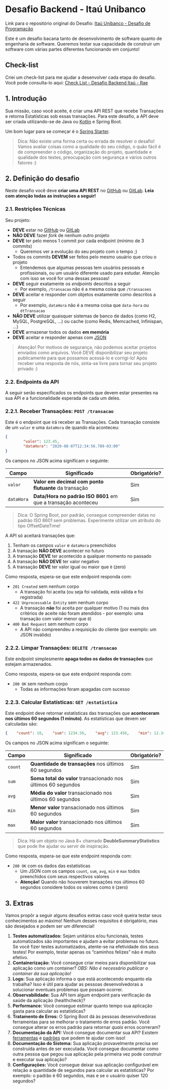 # Desafio Backend - Itaú Unibanco

Link para o repositório original do Desafio: [Itaú Unibanco - Desafio de Programação](https://github.com/rafaellins-itau/desafio-itau-vaga-99-junior)

Este é um desafio bacana tanto de desenvolvimento de software quanto de engenharia de software. Queremos testar sua capacidade de construir um software com várias partes diferentes funcionando em conjunto!

## Check-list
Criei um check-list para me ajudar a desenvolver cada etapa do desafio. Você pode consulta-lo aqui: [Check List - Desafio Backend Itaú - Rae](https://sandy-morocco-0da.notion.site/Check-List-Desafio-Backend-Ita-1514f4c3dbcf8008acb7d5c62e7cbdab?pvs=4)


## 1. Introdução

Sua missão, caso você aceite, é criar uma API REST que recebe Transações e retorna Estatísticas sob essas transações. Para este desafio, a API deve ser criada utilizando-se de Java ou [Kotlin](https://kotlinlang.org/) e Spring Boot.

Um bom lugar para se começar é o [Spring Starter](https://start.spring.io/).

> Dica: Não existe uma forma certa ou errada de resolver o desafio! Vamos avaliar coisas como a qualidade do seu código, o quão fácil é de compreender o código, organização do projeto, quantidade e qualidade dos testes, preocupação com segurança e vários outros fatores :)
> 

## 2. Definição do desafio

Neste desafio você deve **criar uma API REST** no [GitHub](https://github.com/) ou [GitLab](https://gitlab.com/). **Leia com atenção todas as instruções a seguir!**

### 2.1. Restrições Técnicas

Seu projeto:

- **DEVE** estar no [GitHub](https://github.com/) ou [GitLab](https://gitlab.com/)
- **NÃO DEVE** fazer *fork* de nenhum outro projeto
- **DEVE** ter pelo menos 1 commit por cada endpoint (mínimo de 3 commits)
    - Queremos ver a evolução do seu projeto com o tempo ;)
- Todos os commits **DEVEM** ser feitos pelo mesmo usuário que criou o projeto
    - Entendemos que algumas pessoas tem usuários pessoais e profissionais, ou um usuário diferente usado para estudar. Atenção com isso se você for uma dessas pessoas!
- **DEVE** seguir exatamente os *endpoints* descritos a seguir
    - Por exemplo, `/transacao` não é a mesma coisa que `/transacoes`
- **DEVE** aceitar e responder com objetos exatamente como descritos a seguir
    - Por exemplo, `dataHora` não é a mesma coisa que `data-hora` ou `dtTransacao`
- **NÃO DEVE** utilizar quaisquer sistemas de banco de dados (como H2, MySQL, PostgreSQL, …) ou cache (como Redis, Memcached, Infinispan, …)
- **DEVE** armazenar todos os dados **em memória**
- **DEVE** aceitar e responder apenas com [JSON](https://www.json.org/json-pt.html)

> Atenção! Por motivos de segurança, não podemos aceitar projetos enviados como arquivos. Você DEVE disponibilizar seu projeto publicamente para que possamos acessá-lo e corrigi-lo! Após receber uma resposta de nós, sinta-se livre para tornar seu projeto privado :)
> 

### 2.2. Endpoints da API

A seguir serão especificados os endpoints que devem estar presentes na sua API e a funcionalidade esperada de cada um deles.

### 2.2.1. Receber Transações: `POST /transacao`

Este é o endpoint que irá receber as Transações. Cada transação consiste de um `valor` e uma `dataHora` de quando ela aconteceu:

```json
{   
		"valor": 123.45,    
		"dataHora": "2020-08-07T12:34:56.789-03:00"
}
```

Os campos no JSON acima significam o seguinte:

| Campo | Significado | Obrigatório? |
| --- | --- | --- |
| `valor` | **Valor em decimal com ponto flutuante** da transação | Sim |
| `dataHora` | **Data/Hora no padrão ISO 8601** em que a transação aconteceu | Sim |

> Dica: O Spring Boot, por padrão, consegue compreender datas no padrão ISO 8601 sem problemas. Experimente utilizar um atributo do tipo OffsetDateTime!
> 

A API só aceitará transações que:

1. Tenham os campos `valor` e `dataHora` preenchidos
2. A transação **NÃO DEVE** acontecer no futuro
3. A transação **DEVE** ter acontecido a qualquer momento no passado
4. A transação **NÃO DEVE** ter valor negativo
5. A transação **DEVE** ter valor igual ou maior que `0` (zero)

Como resposta, espera-se que este endpoint responda com:

- `201 Created` sem nenhum corpo
    - A transação foi aceita (ou seja foi validada, está válida e foi registrada)
- `422 Unprocessable Entity` sem nenhum corpo
    - A transação **não** foi aceita por qualquer motivo (1 ou mais dos critérios de aceite não foram atendidos - por exemplo: uma transação com valor menor que `0`)
- `400 Bad Request` sem nenhum corpo
    - A API não compreendeu a requisição do cliente (por exemplo: um JSON inválido)

### 2.2.2. Limpar Transações: `DELETE /transacao`

Este endpoint simplesmente **apaga todos os dados de transações** que estejam armazenados.

Como resposta, espera-se que este endpoint responda com:

- `200 OK` sem nenhum corpo
    - Todas as informações foram apagadas com sucesso

### 2.2.3. Calcular Estatísticas: `GET /estatistica`

Este endpoint deve retornar estatísticas das transações que **aconteceram nos últimos 60 segundos (1 minuto)**. As estatísticas que devem ser calculadas são:

```json
{    "count": 10,    "sum": 1234.56,    "avg": 123.456,    "min": 12.34,    "max": 123.56}
```

Os campos no JSON acima significam o seguinte:

| Campo | Significado | Obrigatório? |
| --- | --- | --- |
| `count` | **Quantidade de transações** nos últimos 60 segundos | Sim |
| `sum` | **Soma total do valor** transacionado nos últimos 60 segundos | Sim |
| `avg` | **Média do valor** transacionado nos últimos 60 segundos | Sim |
| `min` | **Menor valor** transacionado nos últimos 60 segundos | Sim |
| `max` | **Maior valor** transacionado nos últimos 60 segundos | Sim |

> Dica: Há um objeto no Java 8+ chamado **DoubleSummaryStatistics** que pode lhe ajudar ou servir de inspiração.
> 

Como resposta, espera-se que este endpoint responda com:

- `200 OK` com os dados das estatísticas
    - Um JSON com os campos `count`, `sum`, `avg`, `min` e `max` todos preenchidos com seus respectivos valores
    - **Atenção!** Quando não houverem transações nos últimos 60 segundos considere todos os valores como `0` (zero)

## 3. Extras

Vamos propôr a seguir alguns desafios extras caso você queira testar seus conhecimentos ao máximo! Nenhum desses requisitos é obrigatório, mas são desejados e podem ser um diferencial!

1. **Testes automatizados:** Sejam unitários e/ou funcionais, testes automatizados são importantes e ajudam a evitar problemas no futuro. Se você fizer testes automatizados, atente-se na efetividade dos seus testes! Por exemplo, testar apenas os “caminhos felizes” não é muito efetivo.
2. **Containerização:** Você consegue criar meios para disponibilizar sua aplicação como um container? *OBS: Não é necessário publicar o container da sua aplicação!*
3. **Logs:** Sua aplicação informa o que está acontecendo enquanto ela trabalha? Isso é útil para ajudar as pessoas desenvolvedoras a solucionar eventuais problemas que possam ocorrer.
4. **Observabilidade:** Sua API tem algum endpoint para verificação da saúde da aplicação (healthcheck)?
5. **Performance:** Você consegue estimar quanto tempo sua aplicação gasta para calcular as estatísticas?
6. **Tratamento de Erros:** O Spring Boot dá às pessoas desenvolvedoras ferramentas para se melhorar o tratamento de erros padrão. Você consegue alterar os erros padrão para retornar *quais* erros ocorreram?
7. **Documentação da API:** Você consegue documentar sua API? Existem [ferramentas](https://swagger.io/) e [padrões](http://raml.org/) que podem te ajudar com isso!
8. **Documentação do Sistema:** Sua aplicação provavelmente precisa ser construída antes de ser executada. Você consegue documentar como outra pessoa que pegou sua aplicação pela primeira vez pode construir e executar sua aplicação?
9. **Configurações:** Você consegue deixar sua aplicação configurável em relação a quantidade de segundos para calcular as estatísticas? Por exemplo: o padrão é 60 segundos, mas e se o usuário quiser 120 segundos?
